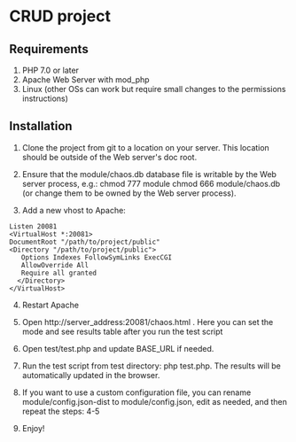 # CRUD project

## Requirements

1. PHP 7.0 or later
2. Apache Web Server with mod_php
3. Linux (other OSs can work but require small changes to the permissions instructions)

## Installation

1. Clone the project from git to a location on your server.  This location should be outside of the Web server's doc root.

2. Ensure that the module/chaos.db database file is writable by the Web server process, e.g.:
   chmod 777 module
   chmod 666 module/chaos.db
   (or change them to be owned by the Web server process).

3. Add a new vhost to Apache:
```
Listen 20081
<VirtualHost *:20081>
DocumentRoot "/path/to/project/public"
<Directory "/path/to/project/public">
   Options Indexes FollowSymLinks ExecCGI
   AllowOverride All
   Require all granted
  </Directory>
</VirtualHost>
 ```  
4. Restart Apache

5. Open http://server_address:20081/chaos.html . Here you can set the mode and see results table after you run the test script

6. Open test/test.php and update BASE_URL if needed.

7. Run the test script from test directory: php test.php. The results will be automatically updated in the browser.

8. If you want to use a custom configuration file, you can rename module/config.json-dist to module/config.json, edit as needed, and then repeat the steps: 4-5

9. Enjoy!
